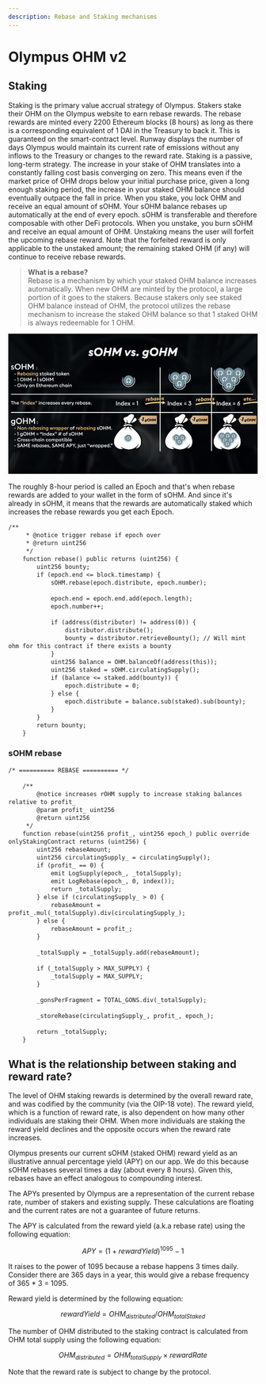 ```yaml
---
description: Rebase and Staking mechanisms
---
```


# Olympus OHM v2

## Staking&#x20;

Staking is the primary value accrual strategy of Olympus. Stakers stake their OHM on the Olympus website to earn rebase rewards. The rebase rewards are minted every 2200 Ethereum blocks (8 hours) as long as there is a corresponding equivalent of 1 DAI in the Treasury to back it. This is guaranteed on the smart-contract level. Runway displays the number of days Olympus would maintain its current rate of emissions without any inflows to the Treasury or changes to the reward rate. Staking is a passive, long-term strategy. The increase in your stake of OHM translates into a constantly falling cost basis converging on zero. This means even if the market price of OHM drops below your initial purchase price, given a long enough staking period, the increase in your staked OHM balance should eventually outpace the fall in price. When you stake, you lock OHM and receive an equal amount of sOHM. Your sOHM balance rebases up automatically at the end of every epoch. sOHM is transferable and therefore composable with other DeFi protocols. When you unstake, you burn sOHM and receive an equal amount of OHM. Unstaking means the user will forfeit the upcoming rebase reward. Note that the forfeited reward is only applicable to the unstaked amount; the remaining staked OHM (if any) will continue to receive rebase rewards.

> **What is a rebase?**\
> Rebase is a mechanism by which your staked OHM balance increases automatically. When new OHM are minted by the protocol, a large portion of it goes to the stakers. Because stakers only see staked OHM balance instead of OHM, the protocol utilizes the rebase mechanism to increase the staked OHM balance so that 1 staked OHM is always redeemable for 1 OHM.

![](<../../../.gitbook/assets/image (3).png>)

The roughly 8-hour period is called an Epoch and that's when rebase rewards are added to your wallet in the form of sOHM. And since it's already in sOHM, it means that the rewards are automatically staked which increases the rebase rewards you get each Epoch.

```solidity
/**
     * @notice trigger rebase if epoch over
     * @return uint256
     */
    function rebase() public returns (uint256) {
        uint256 bounty;
        if (epoch.end <= block.timestamp) {
            sOHM.rebase(epoch.distribute, epoch.number);

            epoch.end = epoch.end.add(epoch.length);
            epoch.number++;

            if (address(distributor) != address(0)) {
                distributor.distribute();
                bounty = distributor.retrieveBounty(); // Will mint ohm for this contract if there exists a bounty
            }
            uint256 balance = OHM.balanceOf(address(this));
            uint256 staked = sOHM.circulatingSupply();
            if (balance <= staked.add(bounty)) {
                epoch.distribute = 0;
            } else {
                epoch.distribute = balance.sub(staked).sub(bounty);
            }
        }
        return bounty;
    }
```

### sOHM rebase

```solidity
/* ========== REBASE ========== */

    /**
        @notice increases rOHM supply to increase staking balances relative to profit_
        @param profit_ uint256
        @return uint256
     */
    function rebase(uint256 profit_, uint256 epoch_) public override onlyStakingContract returns (uint256) {
        uint256 rebaseAmount;
        uint256 circulatingSupply_ = circulatingSupply();
        if (profit_ == 0) {
            emit LogSupply(epoch_, _totalSupply);
            emit LogRebase(epoch_, 0, index());
            return _totalSupply;
        } else if (circulatingSupply_ > 0) {
            rebaseAmount = profit_.mul(_totalSupply).div(circulatingSupply_);
        } else {
            rebaseAmount = profit_;
        }

        _totalSupply = _totalSupply.add(rebaseAmount);

        if (_totalSupply > MAX_SUPPLY) {
            _totalSupply = MAX_SUPPLY;
        }

        _gonsPerFragment = TOTAL_GONS.div(_totalSupply);

        _storeRebase(circulatingSupply_, profit_, epoch_);

        return _totalSupply;
    }
```

## What is the relationship between staking and reward rate?

The level of OHM staking rewards is determined by the overall reward rate, and was codified by the community (via the OIP-18 vote). The reward yield, which is a function of reward rate, is also dependent on how many other individuals are staking their OHM. When more individuals are staking the reward yield declines and the opposite occurs when the reward rate increases.

Olympus presents our current sOHM (staked OHM) reward yield as an illustrative annual percentage yield (APY) on our app. We do this because sOHM rebases several times a day (about every 8 hours). Given this, rebases have an effect analogous to compounding interest.

The APYs presented by Olympus are a representation of the current rebase rate, number of stakers and existing supply. These calculations are floating and the current rates are not a guarantee of future returns.

The APY is calculated from the reward yield (a.k.a rebase rate) using the following equation:

$$
APY = ( 1 + rewardYield )^{1095} - 1
$$

It raises to the power of 1095 because a rebase happens 3 times daily. Consider there are 365 days in a year, this would give a rebase frequency of 365 \* 3 = 1095.

Reward yield is determined by the following equation:

$$
rewardYield = OHM_{distributed} / OHM_{totalStaked}
$$

The number of OHM distributed to the staking contract is calculated from OHM total supply using the following equation:

$$
OHM_{distributed} = OHM_{totalSupply} \times rewardRate
$$

Note that the reward rate is subject to change by the protocol.
